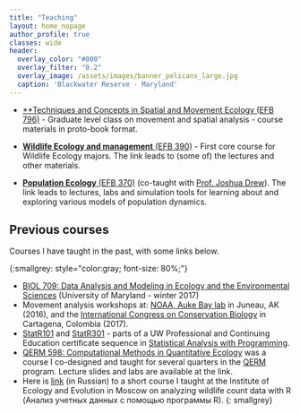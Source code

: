 ```yaml
---
title: "Teaching"
layout: home_nopage
author_profile: true
classes: wide
header:
  overlay_color: "#000"
  overlay_filter: "0.2"
  overlay_image: /assets/images/banner_pelicans_large.jpg
  caption: 'Blackwater Reserve - Maryland'
---
```


- [**Techniques and Concepts in Spatial and Movement Ecology (EFB 796)](https://eligurarie.github.io/MovementEcologyBook/) - Graduate level class on movement and spatial analysis - course materials in proto-book format. 

- [**Wildlife Ecology and management** (EFB 390)](https://eligurarie.github.io/EFB390/) - First core course for Wildlife Ecology majors.  The link leads to (some of) the lectures and other materials. 

- [**Population Ecology** (EFB 370)](https://eligurarie.github.io/EFB370/) (co-taught with [Prof. Joshua Drew](https://www.esf.edu/faculty/drew/)). The link leads to lectures, labs and simulation tools for learning about and exploring various models of population dynamics. 

## Previous courses

Courses I have taught in the past, with some links below. 

{:smallgrey: style="color:gray; font-size: 80%;"}
* [BIOL 709: Data Analysis and Modeling in Ecology and the Environmental Sciences](https://terpconnect.umd.edu/~egurarie/teaching/Biol709/) (University of Maryland - winter 2017)
* Movement analysis workshops at: [NOAA, Auke Bay lab](https://terpconnect.umd.edu/~egurarie/teaching/MovementAtAukeBay/) in Juneau, AK (2016), and the [International Congress on Conservation Biology](https://terpconnect.umd.edu/~egurarie/teaching/MovementAtICCB2017/) in Cartagena, Colombia (2017).
*   [StatR101](http://www.pce.uw.edu/courses/statistical-analysis-r-intro/uw-seattle-autumn-2013/) and [StatR301](http://www.pce.uw.edu/certificates/statistical-analysis-r-programming.html) - parts of a UW Professional and Continuing Education certificate sequence in [Statistical Analysis with Programming](http://www.pce.uw.edu/certificates/statistical-analysis-r-programming.html).
*   [QERM 598: Computational Methods in Quantitative Ecology](http://wiki.cbr.washington.edu/qerm/index.php/QERM_598:_Computational_Methods_in_Quantitative_Ecology) was a course I co-designed and taught for several quarters in the [QERM](http://depts.washington.edu/qerm/) program. Lecture slides and labs are available at the link.
*   Here is [link](https://sites.google.com/site/ecologywithrporusski/) (in Russian) to a short course I taught at the Institute of Ecology and Evolution in Moscow on analyzing wildlife count data with R (Анализ учетных данных с помощью программы R).
{: smallgrey}